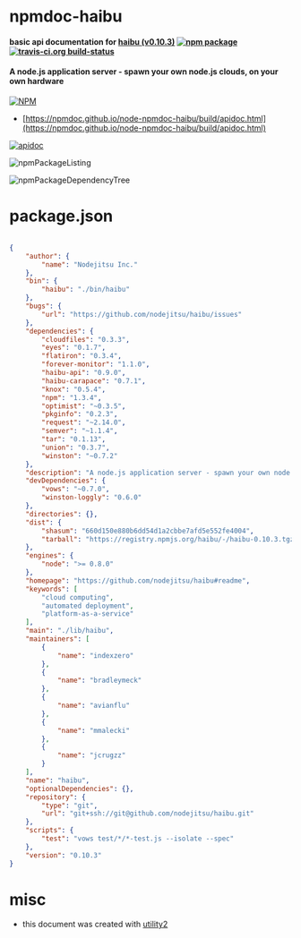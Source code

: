 # npmdoc-haibu

#### basic api documentation for  [haibu (v0.10.3)](https://github.com/nodejitsu/haibu#readme)  [![npm package](https://img.shields.io/npm/v/npmdoc-haibu.svg?style=flat-square)](https://www.npmjs.org/package/npmdoc-haibu) [![travis-ci.org build-status](https://api.travis-ci.org/npmdoc/node-npmdoc-haibu.svg)](https://travis-ci.org/npmdoc/node-npmdoc-haibu)

#### A node.js application server - spawn your own node.js clouds, on your own hardware

[![NPM](https://nodei.co/npm/haibu.png?downloads=true&downloadRank=true&stars=true)](https://www.npmjs.com/package/haibu)

- [https://npmdoc.github.io/node-npmdoc-haibu/build/apidoc.html](https://npmdoc.github.io/node-npmdoc-haibu/build/apidoc.html)

[![apidoc](https://npmdoc.github.io/node-npmdoc-haibu/build/screenCapture.buildCi.browser.%252Ftmp%252Fbuild%252Fapidoc.html.png)](https://npmdoc.github.io/node-npmdoc-haibu/build/apidoc.html)

![npmPackageListing](https://npmdoc.github.io/node-npmdoc-haibu/build/screenCapture.npmPackageListing.svg)

![npmPackageDependencyTree](https://npmdoc.github.io/node-npmdoc-haibu/build/screenCapture.npmPackageDependencyTree.svg)



# package.json

```json

{
    "author": {
        "name": "Nodejitsu Inc."
    },
    "bin": {
        "haibu": "./bin/haibu"
    },
    "bugs": {
        "url": "https://github.com/nodejitsu/haibu/issues"
    },
    "dependencies": {
        "cloudfiles": "0.3.3",
        "eyes": "0.1.7",
        "flatiron": "0.3.4",
        "forever-monitor": "1.1.0",
        "haibu-api": "0.9.0",
        "haibu-carapace": "0.7.1",
        "knox": "0.5.4",
        "npm": "1.3.4",
        "optimist": "~0.3.5",
        "pkginfo": "0.2.3",
        "request": "~2.14.0",
        "semver": "~1.1.4",
        "tar": "0.1.13",
        "union": "0.3.7",
        "winston": "~0.7.2"
    },
    "description": "A node.js application server - spawn your own node.js clouds, on your own hardware",
    "devDependencies": {
        "vows": "~0.7.0",
        "winston-loggly": "0.6.0"
    },
    "directories": {},
    "dist": {
        "shasum": "660d150e880b6dd54d1a2cbbe7afd5e552fe4004",
        "tarball": "https://registry.npmjs.org/haibu/-/haibu-0.10.3.tgz"
    },
    "engines": {
        "node": ">= 0.8.0"
    },
    "homepage": "https://github.com/nodejitsu/haibu#readme",
    "keywords": [
        "cloud computing",
        "automated deployment",
        "platform-as-a-service"
    ],
    "main": "./lib/haibu",
    "maintainers": [
        {
            "name": "indexzero"
        },
        {
            "name": "bradleymeck"
        },
        {
            "name": "avianflu"
        },
        {
            "name": "mmalecki"
        },
        {
            "name": "jcrugzz"
        }
    ],
    "name": "haibu",
    "optionalDependencies": {},
    "repository": {
        "type": "git",
        "url": "git+ssh://git@github.com/nodejitsu/haibu.git"
    },
    "scripts": {
        "test": "vows test/*/*-test.js --isolate --spec"
    },
    "version": "0.10.3"
}
```



# misc
- this document was created with [utility2](https://github.com/kaizhu256/node-utility2)
